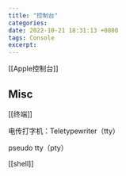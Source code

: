 ```yaml
---
title: "控制台"
categories: 
date: 2022-10-21 18:31:13 +0800
tags: Console
excerpt: 
---
```




[[Apple控制台]]


## Misc


[[终端]]

电传打字机：Teletypewriter（tty）

pseudo tty（pty）

[[shell]]



